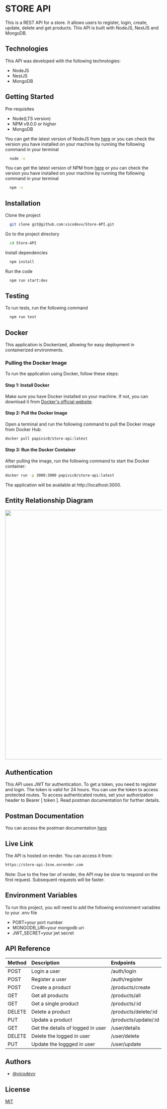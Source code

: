 # STORE API

This is a REST API for a store. It allows users to register, login, create, update, delete and get products. This API is built with NodeJS, NestJS and MongoDB.

## Technologies

This API was developed with the following technologies:

- NodeJS
- NestJS
- MongoDB

## Getting Started

Pre-requisites

- Node(LTS version)
- NPM v9.0.0 or higher
- MongoDB

You can get the latest version of NodeJS from [here](https://nodejs.org/en/download/) or you can check the version you have installed on your machine by running the following command in your terminal

```bash
  node -v
```

You can get the latest version of NPM from [here](https://www.npmjs.com/get-npm) or you can check the version you have installed on your machine by running the following command in your terminal

```bash
  npm -v
```

## Installation

Clone the project

```bash
  git clone git@github.com:vicodevv/Store-API.git
```

Go to the project directory

```bash
  cd Store-API
```

Install dependencies

```bash
  npm install
```

Run the code

```bash
  npm run start:dev
```

## Testing

To run tests, run the following command

```bash
  npm run test
```

## Docker

This application is Dockerized, allowing for easy deployment in containerized environments.

### Pulling the Docker Image

To run the application using Docker, follow these steps:

#### Step 1: Install Docker

Make sure you have Docker installed on your machine. If not, you can download it from [Docker's official website](https://www.docker.com/get-started).

#### Step 2: Pull the Docker Image

Open a terminal and run the following command to pull the Docker image from Docker Hub:

```bash
docker pull papivic0/store-api:latest
```

#### Step 3: Run the Docker Container

After pulling the image, run the following command to start the Docker container:

```bash
docker run -p 3000:3000 papivic0/store-api:latest
```

The application will be available at http://localhost:3000.

## Entity Relationship Diagram

<img src="https://github.com/vicodevv/Store-API/assets/55485439/b329e937-adc9-41a2-ac58-65e1beb3adff" width=800>

## Authentication

This API uses JWT for authentication. To get a token, you need to register and login. The token is valid for 24 hours. You can use the token to access protected routes. To access authenticated routes, set your authorization header to Bearer [ token ]. Read postman documentation for further details.

## Postman Documentation

You can access the postman documentation [here](https://documenter.getpostman.com/view/17026180/2s9YeEcC7e)

## Live Link

The API is hosted on render. You can access it from:

```bash
https://store-api-3sne.onrender.com
```

Note: Due to the free tier of render, the API may be slow to respond on the first request. Subsequent requests will be faster.

## Environment Variables

To run this project, you will need to add the following environment variables to your .env file

- PORT=your port number
- MONGODB_URI=your mongodb uri
- JWT_SECRET=your jwt secret

## API Reference

| Method | Description                       | Endpoints            |
| :----- | :-------------------------------- | :------------------- |
| POST   | Login a user                      | /auth/login          |
| POST   | Register a user                   | /auth/register       |
| POST   | Create a product                  | /products/create     |
| GET    | Get all products                  | /products/all        |
| GET    | Get a single product              | /products/:id        |
| DELETE | Delete a product                  | /products/delete/:id |
| PUT    | Update a product                  | /products/update/:id |
| GET    | Get the details of logged in user | /user/details        |
| DELETE | Delete the logged in user         | /user/delete         |
| PUT    | Update the loggged in user        | /user/update         |

## Authors

- [@vicodevv](https://www.github.com/vicodevv)

## License

[MIT](https://choosealicense.com/licenses/mit/)
